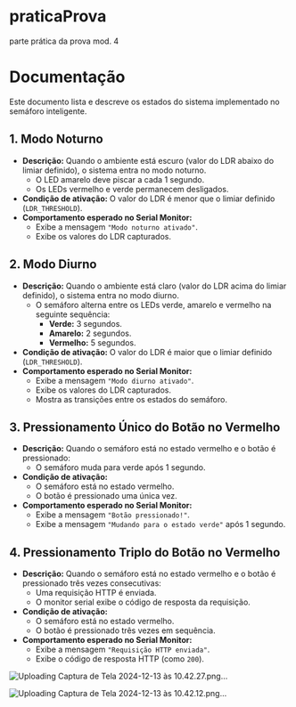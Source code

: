 # praticaProva
parte prática da prova mod. 4

# Documentação

Este documento lista e descreve os estados do sistema implementado no semáforo inteligente.

## 1. Modo Noturno
- **Descrição:** Quando o ambiente está escuro (valor do LDR abaixo do limiar definido), o sistema entra no modo noturno.
  - O LED amarelo deve piscar a cada 1 segundo.
  - Os LEDs vermelho e verde permanecem desligados.
- **Condição de ativação:** O valor do LDR é menor que o limiar definido (`LDR_THRESHOLD`).
- **Comportamento esperado no Serial Monitor:** 
  - Exibe a mensagem `"Modo noturno ativado"`.
  - Exibe os valores do LDR capturados.

## 2. Modo Diurno
- **Descrição:** Quando o ambiente está claro (valor do LDR acima do limiar definido), o sistema entra no modo diurno.
  - O semáforo alterna entre os LEDs verde, amarelo e vermelho na seguinte sequência:
    - **Verde:** 3 segundos.
    - **Amarelo:** 2 segundos.
    - **Vermelho:** 5 segundos.
- **Condição de ativação:** O valor do LDR é maior que o limiar definido (`LDR_THRESHOLD`).
- **Comportamento esperado no Serial Monitor:**
  - Exibe a mensagem `"Modo diurno ativado"`.
  - Exibe os valores do LDR capturados.
  - Mostra as transições entre os estados do semáforo.

## 3. Pressionamento Único do Botão no Vermelho
- **Descrição:** Quando o semáforo está no estado vermelho e o botão é pressionado:
  - O semáforo muda para verde após 1 segundo.
- **Condição de ativação:** 
  - O semáforo está no estado vermelho.
  - O botão é pressionado uma única vez.
- **Comportamento esperado no Serial Monitor:**
  - Exibe a mensagem `"Botão pressionado!"`.
  - Exibe a mensagem `"Mudando para o estado verde"` após 1 segundo.

## 4. Pressionamento Triplo do Botão no Vermelho
- **Descrição:** Quando o semáforo está no estado vermelho e o botão é pressionado três vezes consecutivas:
  - Uma requisição HTTP é enviada.
  - O monitor serial exibe o código de resposta da requisição.
- **Condição de ativação:** 
  - O semáforo está no estado vermelho.
  - O botão é pressionado três vezes em sequência.
- **Comportamento esperado no Serial Monitor:**
  - Exibe a mensagem `"Requisição HTTP enviada"`.
  - Exibe o código de resposta HTTP (como `200`).



![Uploading Captura de Tela 2024-12-13 às 10.42.27.png…]()

![Uploading Captura de Tela 2024-12-13 às 10.42.12.png…]()


